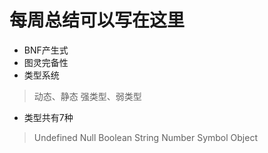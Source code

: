 # 每周总结可以写在这里
* BNF产生式
* 图灵完备性
* 类型系统
> 动态、静态
> 强类型、弱类型
* 类型共有7种
>Undefined
>Null
>Boolean
>String
>Number
>Symbol
>Object
